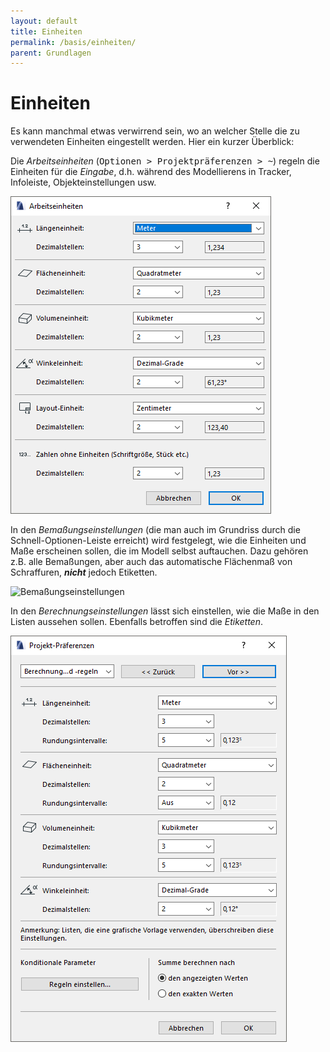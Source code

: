 ```yaml
---
layout: default
title: Einheiten
permalink: /basis/einheiten/
parent: Grundlagen
---
```

# Einheiten

Es kann manchmal etwas verwirrend sein, wo an welcher Stelle die zu verwendeten Einheiten eingestellt werden.
Hier ein kurzer Überblick:

Die _Arbeitseinheiten_ (<samp>Optionen > Projektpräferenzen > ~</samp>) regeln die Einheiten für die _Eingabe_, d.h. während des Modellierens in Tracker, Infoleiste, Objekteinstellungen usw.

![Arbeitseinheiten](../img/einheiten-arbeitseinheiten.png)

In den _Bemaßungseinstellungen_ (die man auch im Grundriss durch die Schnell-Optionen-Leiste erreicht) wird festgelegt, wie die Einheiten und Maße erscheinen sollen, die im Modell selbst auftauchen. Dazu gehören z.B. alle Bemaßungen, aber auch das automatische Flächenmaß von Schraffuren, _**nicht**_ jedoch Etiketten.

![Bemaßungseinstellungen](../img/einheiten-bemaßung.png)

In den _Berechnungseinstellungen_ lässt sich einstellen, wie die Maße in den Listen aussehen sollen. Ebenfalls betroffen sind die _Etiketten_.

![Berechnungseinstellungen](../img/einheiten-berechnung.png)

